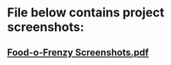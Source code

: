 # File below contains project screenshots: <br>
## [Food-o-Frenzy Screenshots.pdf](https://github.com/ArpanBhattacharya21/Food-o-Frenzy/files/12253596/Food-o-Frenzy.Screenshots.pdf)
